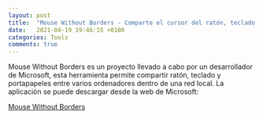 ```yaml
---
layout: post
title:  "Mouse Without Borders - Comparte el cursor del ratón, teclado y portapapeles entre varias máquinas"
date:   2021-04-19 19:46:15 +0100
categories: Tools
comments: true
---
```


Mouse Without Borders es un proyecto llevado a cabo por un desarrollador de Microsoft, esta herramienta permite compartir ratón, teclado y portapapeles entre varios ordenadores dentro de una red local.
La aplicación se puede descargar desde la web de Microsoft:

[Mouse Without Borders](https://www.microsoft.com/en-us/download/details.aspx?id=35460)


